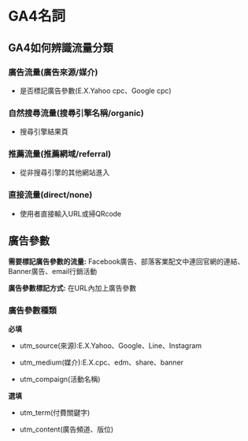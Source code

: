 # GA4名詞

## GA4如何辨識流量分類

### 廣告流量(廣告來源/媒介)

* 是否標記廣告參數(E.X.Yahoo cpc、Google cpc)

### 自然搜尋流量(搜尋引擎名稱/organic)

* 搜尋引擎結果頁

### 推薦流量(推薦網域/referral)

* 從非搜尋引擎的其他網站進入

### 直接流量(direct/none)

* 使用者直接輸入URL或掃QRcode

## 廣告參數

**需要標記廣告參數的流量:** Facebook廣告、部落客業配文中連回官網的連結、Banner廣告、email行銷活動

**廣告參數標記方式:** 在URL內加上廣告參數

### 廣告參數種類

**必填**

* utm_source(來源):E.X.Yahoo、Google、Line、Instagram

* utm_medium(媒介):E.X.cpc、edm、share、banner

* utm_compaign(活動名稱)

**選填**

* utm_term(付費關鍵字)

* utm_content(廣告頻道、版位)
